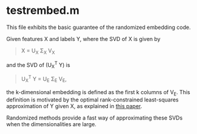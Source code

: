 testrembed.m
==========
This file exhibits the basic guarantee of the randomized embedding code.

Given features X and labels Y, where the SVD of X is given by 

> X = U<sub>X</sub> &Sigma;<sub>X</sub> V<sub>X</sub> 

and the SVD of (U<sub>X</sub><sup>T</sup> Y) is 

> U<sub>X</sub><sup>T</sup> Y = U<sub>E</sub> &Sigma;<sub>E</sub> V<sub>E</sub>, 
 
the k-dimensional embedding is defined as the first k columns of V<sub>E</sub>.  This definition is motivated by the optimal rank-constrained least-squares approximation of Y given X, as explained in [this paper](http://arxiv.org/abs/1412.6547).

Randomized methods provide a fast way of approximating these SVDs when the dimensionalities are large.
